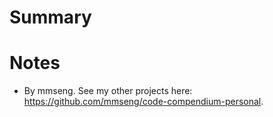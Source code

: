 # Summary

# Notes
- By mmseng. See my other projects here: https://github.com/mmseng/code-compendium-personal.

